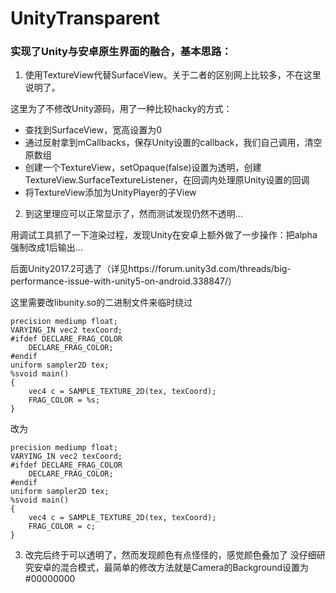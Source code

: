 # UnityTransparent

### 实现了Unity与安卓原生界面的融合，基本思路：

1. 使用TextureView代替SurfaceView。关于二者的区别网上比较多，不在这里说明了。

这里为了不修改Unity源码，用了一种比较hacky的方式：

* 查找到SurfaceView，宽高设置为0
* 通过反射拿到mCallbacks，保存Unity设置的callback，我们自己调用，清空原数组
* 创建一个TextureView，setOpaque(false)设置为透明，创建TextureView.SurfaceTextureListener，在回调内处理原Unity设置的回调
* 将TextureView添加为UnityPlayer的子View

2. 到这里理应可以正常显示了，然而测试发现仍然不透明...

用调试工具抓了一下渲染过程，发现Unity在安卓上额外做了一步操作：把alpha强制改成1后输出... 

后面Unity2017.2可选了（详见https://forum.unity3d.com/threads/big-performance-issue-with-unity5-on-android.338847/）

这里需要改libunity.so的二进制文件来临时绕过
```
precision mediump float;
VARYING_IN vec2 texCoord;
#ifdef DECLARE_FRAG_COLOR
    DECLARE_FRAG_COLOR;
#endif
uniform sampler2D tex;
%svoid main()
{
    vec4 c = SAMPLE_TEXTURE_2D(tex, texCoord);
    FRAG_COLOR = %s; 
}
```

改为

```
precision mediump float;
VARYING_IN vec2 texCoord;
#ifdef DECLARE_FRAG_COLOR
    DECLARE_FRAG_COLOR;
#endif
uniform sampler2D tex;
%svoid main()
{
    vec4 c = SAMPLE_TEXTURE_2D(tex, texCoord);
    FRAG_COLOR = c; 
}

```

3. 改完后终于可以透明了，然而发现颜色有点怪怪的，感觉颜色叠加了
没仔细研究安卓的混合模式，最简单的修改方法就是Camera的Background设置为#00000000
